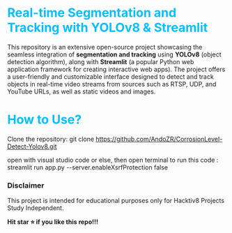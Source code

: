 # <span style="color:deepskyblue"> Real-time Segmentation and Tracking with YOLOv8 & Streamlit </span>

This repository is an extensive open-source project showcasing the seamless integration of **segmentation and tracking** using **YOLOv8** (object detection algorithm), along with **Streamlit** (a popular Python web application framework for creating interactive web apps). The project offers a user-friendly and customizable interface designed to detect and track objects in real-time video streams from sources such as RTSP, UDP, and YouTube URLs, as well as static videos and images.

# <span style="color:deepskyblue"> How to Use? </span>

Clone the repository: git clone https://github.com/AndoZR/CorrosionLevel-Detect-Yolov8.git

open with visual studio code or else, then open terminal to run this code : streamlit run app.py --server.enableXsrfProtection false

### Disclaimer

This project is intended for educational purposes only for Hacktiv8 Projects Study Independent.

**Hit star ⭐ if you like this repo!!!**

